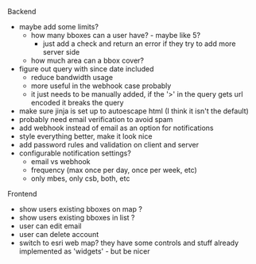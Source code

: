 Backend
- maybe add some limits?
  - how many bboxes can a user have? - maybe like 5?
    - just add a check and return an error if they try to add more server side
  - how much area can a bbox cover?
- figure out query with since date included
  - reduce bandwidth usage
  - more useful in the webhook case probably
  - it just needs to be manually added, if the '>' in the query gets url
    encoded it breaks the query
- make sure jinja is set up to autoescape html (I think it isn't the default)
- probably need email verification to avoid spam
- add webhook instead of email as an option for notifications
- style everything better, make it look nice
- add password rules and validation on client and server
- configurable notification settings?
  - email vs webhook
  - frequency (max once per day, once per week, etc)
  - only mbes, only csb, both, etc

Frontend
- show users existing bboxes on map ? 
- show users existing bboxes in list ? 
- user can edit email
- user can delete account
- switch to esri web map? they have some controls and stuff already implemented
  as 'widgets' - but be nicer
